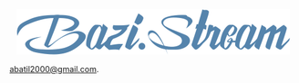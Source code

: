 <p align="center">
  <img src="https://raw.githubusercontent.com/BaziSazi/bazi.stream/main/0b94e7e9959c7085bd994595510c1186.png" alt="bazi.stream image"/>
</p>

abatil2000@gmail.com.
